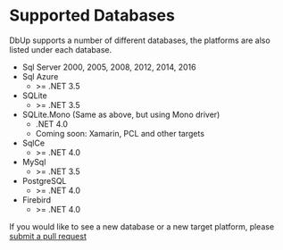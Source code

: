 # Supported Databases
DbUp supports a number of different databases, the platforms are also listed under each database.

* Sql Server 2000, 2005, 2008, 2012, 2014, 2016
* Sql Azure
  * &gt;= .NET 3.5
* SQLite
  * &gt;= .NET 3.5
* SQLite.Mono (Same as above, but using Mono driver)
  * .NET 4.0
  * Coming soon: Xamarin, PCL and other targets
* SqlCe
  * &gt;= .NET 4.0
* MySql
  * &gt;= .NET 3.5
* PostgreSQL
  * &gt;= .NET 4.0
* Firebird
  * &gt;= .NET 4.0

If you would like to see a new database or a new target platform, please [submit a pull request](./contributing.md)
